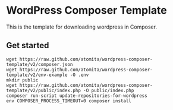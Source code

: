 WordPress Composer Template
====================

This is the template for downloading wordpress in Composer.

## Get started

```shell
wget https://raw.github.com/atomita/wordpress-composer-template/v2/composer.json
wget https://raw.github.com/atomita/wordpress-composer-template/v2/env-example -O .env
mkdir public
wget https://raw.github.com/atomita/wordpress-composer-template/v2/public/index.php -O public/index.php
composer run-script update-repositories-for-wordpress
env COMPOSER_PROCESS_TIMEOUT=0 composer install
```
